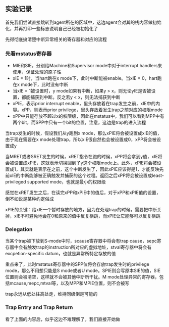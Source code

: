## 实验记录
首先我们尝试直接跳转到agent所在的区域中，这边agent会对其的栈内容做初始化，并再打印一些标志说明自己已经被初始化了

先得彻底搞清楚中断异常相关的寄存器和对应的流程

### 先看mstatus寄存器
- MIE和SIE，分别给Machine和Supervisor mode中对于interrupt handlers来使用，保证处理的原子性
- xIE = 1时，当hart跑在x mode下，此时中断能被enable。当xIE = 0，hart跑在x mode下，此时没有中断
- 当xIE = 1被设置时，y mode如果有中断，如果y > x，则无论yIE是否被设置，都能捕获到中断。反之若y < x，则无法捕获到中断
- xPIE，表示prior interrupt enable，里头存放着在trap发生之前，xIE中的内容。xPP，则表示prior privilege，里头存放着发生trap之前对应的权限mode
- xPP中只能存放不超过x的权限级，因此在mstatus中，我们可以看到MPP中有两个bit，而SPP中只有一个bit的位置，注意，这边是trap的进入流程

当trap发生的时候，假设我们从y跑到x mode，那么xPIE将会被设置成xIE的值，由于现在需要在x mode处理trap，所以xIE很自然也会被设置成0，xPP将会被设置成y

当MRET或者SRET发生的时候，xRET指令在跑的时候，xPP将会拿到y值，xIE将会被设置成xPIE，这就表示切换回到了y这个权限mode上。此外，xPIE将会被设置成1，其实就是表示在之前，这个中断发生了，因此xPIE应该得是1，才能反映先前xIE的中断能够被正确触发并捕获的这个过程。返回之后xPP将会被设置成least-privileged supported mode，也就是最小的权限级

感觉在xRET发生之后，在读完xPP和xPIE中的值后，对于xPP和xPIE值的设置，倒不如说是某种约定俗成

xPIE的关键：给xIE一个暂时存放的地方，因为在处理trap的时候，需要把中断关掉，xIE不可避免地会在0和原来的值中反复横跳，而xPIE让它能够可以反复横跳

### Delegation
当某个trap被下放到S-mode中时，scause寄存器中将会有trap cause，sepc寄存器中会有触发trap的instruction所对应的虚拟地址，stval寄存器中将会有excpetion-specific datum，也就是异常所特定存放的值

重点来了，此时mstatus寄存器中的SPP位将会存放trap发生时的privilege mode，那么不用想只能是S mode或者U mode。SPIE则会写原本SIE的值，SIE位置则会被清空，这样就不会被其他中断所干扰。M mode处理异常的寄存器，包括mcause,mepc,mtval等，以及MPP和MPIE位置，则不会被写

trap永远从低处往高处走，维持同级倒是可能的

### Trap Entry and Trap Return
看了上面的内容后，似乎这边不难理解了，我们直接开始做
